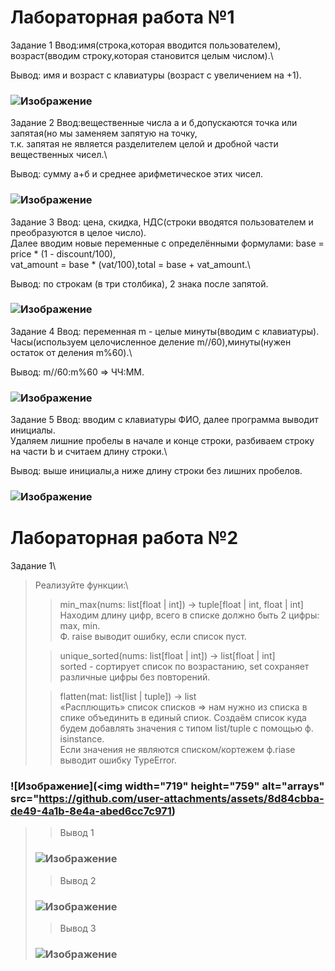 Лабораторная работа №1
=
Задание 1
Ввод:имя(строка,которая вводится пользователем), возраст(вводим строку,которая становится целым числом).\
>
Вывод:</strong> имя и возраст с клавиатуры (возраст с увеличением на +1).
### ![Изображение](<img width="719" height="759" alt="arrays" src="https://github.com/user-attachments/assets/b0f5b317-bcd1-4518-8e38-f3367c235dec" />)

Задание 2
Ввод:вещественные числа а и б,допускаются точка или запятая(но мы заменяем запятую на точку,\
т.к. запятая не является разделителем целой и дробной части вещественных чисел.\
>
Вывод: сумму а+б и среднее арифметическое этих чисел.
### ![Изображение](https://github.com/user-attachments/assets/62526810-712e-4c88-a436-4e0afec5ea1d)
Задание 3
Ввод: цена, скидка, НДС(строки вводятся пользователем и преобразуются в целое число).\
Далее вводим новые переменные с определёнными формулами: base = price * (1 - discount/100),\
vat_amount = base * (vat/100),total = base + vat_amount.\
>
Вывод: по строкам (в три столбика), 2 знака после запятой.
### ![Изображение](https://github.com/user-attachments/assets/994fca47-9217-4c0d-8e9f-772525b6b445)
Задание 4
Ввод: переменная m - целые минуты(вводим с клавиатуры).\
Часы(используем целочисленное деление m//60),минуты(нужен остаток от деления m%60).\
>
Вывод: m//60:m%60 => ЧЧ:ММ.
### ![Изображение](https://github.com/user-attachments/assets/82bfd487-a9cc-4516-a288-0870d00e3865)
Задание 5
Ввод: вводим с клавиатуры ФИО, далее программа выводит инициалы.\
Удаляем лишние пробелы в начале и конце строки, разбиваем строку на части b и считаем длину строки.\
>
Вывод: выше инициалы,а ниже длину строки без лишних пробелов.
### ![Изображение](https://github.com/user-attachments/assets/c9801dc2-489f-4e41-b899-c72fd02bbbb6)
>
>
Лабораторная работа №2
=
Задание 1\
> Реализуйте функции:\
> > min_max(nums: list[float | int]) -> tuple[float | int, float | int] \
> > Находим длину цифр, всего в списке должно быть 2 цифры: max, min.\
> > Ф. raise выводит ошибку, если список пуст.
>
> > unique_sorted(nums: list[float | int]) -> list[float | int] \
> > sorted - сортирует список по возрастанию, set сохраняет различные цифры без повторений.
>
> >flatten(mat: list[list | tuple]) -> list\
> >«Расплющить» список списков => нам нужно из списка в спике объединить в единый спиок.
> >Создаём список куда будем добавлять значения с типом list/tuple с помощью ф. isinstance.\
> >Если значения не являются списком/кортежем ф.riase выводит ошибку TypeError.
>
### ![Изображение](<img width="719" height="759" alt="arrays" src="https://github.com/user-attachments/assets/8d84cbba-de49-4a1b-8e4a-abed6cc7c971)
>
> > Вывод 1
> ### ![Изображение](https://github.com/user-attachments/assets/af9d160e-940f-4c6f-ac88-598b2eec4e0f)
>  
> > Вывод 2
> ### ![Изображение](https://github.com/user-attachments/assets/aa985ad2-6d02-4bc7-bce7-0856af2f3bfe)
> 
> > Вывод 3
> ### ![Изображение](https://github.com/user-attachments/assets/72b5c619-fae3-4d55-a03d-9033940bead7)
> 
